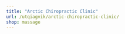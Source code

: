 ```yaml
---
title: "Arctic Chiropractic Clinic"
url: /utqiagvik/arctic-chiropractic-clinic/
shop: massage
---
```

